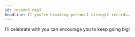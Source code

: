 ```yaml
---
id: reason3_nag3
headline: If you’re breaking personal strength records…
---
```


I’ll celebrate with you can encourage you to keep going big!
